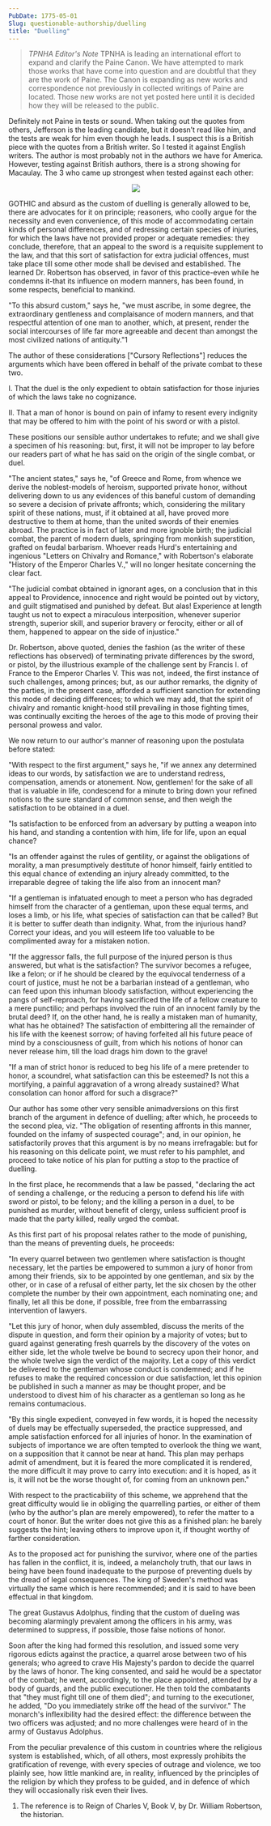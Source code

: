 ```yaml
---
PubDate: 1775-05-01
Slug: questionable-authorship/duelling
title: "Duelling"
---
```


> *TPNHA Editor's Note*
> TPNHA is leading an international effort to expand and clarify the
> Paine Canon. We have attempted to mark those works that have come into
> question and are doubtful that they are the work of Paine. The Canon
> is expanding as new works and correspondence not previously in
> collected writings of Paine are located. Those new works are not yet
> posted here until it is decided how they will be released to the
> public.


   Definitely not Paine in tests or sound. When taking out the quotes from others, Jefferson is the leading candidate,
   but it doesn’t read like him, and the tests are weak for him even though he leads. I suspect this is a British
   piece with the quotes from a British writer. So I tested it against English writers. The author is most probably
   not in the authors we have for America. However, testing against British authors, there is a strong showing for Macaulay.
   The 3 who came up strongest when tested against each other:

<center><img src="/images/duelling.png"></center>


   GOTHIC and absurd as the custom of duelling is generally allowed to be,
   there are advocates for it on principle; reasoners, who coolly argue for
   the necessity and even convenience, of this mode of accommodating certain
   kinds of personal differences, and of redressing certain species of
   injuries, for which the laws have not provided proper or adequate
   remedies: they conclude, therefore, that an appeal to the sword is a
   requisite supplement to the law, and that this sort of satisfaction for
   extra judicial offences, must take place till some other mode shall be
   devised and established. The learned Dr. Robertson has observed, in favor
   of this practice-even while he condemns it-that its influence on modern
   manners, has been found, in some respects, beneficial to mankind.

   "To this absurd custom," says he, "we must ascribe, in some degree, the
   extraordinary gentleness and complaisance of modern manners, and that
   respectful attention of one man to another, which, at present, render the
   social intercourses of life far more agreeable and decent than amongst the
   most civilized nations of antiquity."1

   The author of these considerations ["Cursory Reflections"] reduces the
   arguments which have been offered in behalf of the private combat to these
   two.

   I. That the duel is the only expedient to obtain satisfaction for those
   injuries of which the laws take no cognizance.

   II. That a man of honor is bound on pain of infamy to resent every
   indignity that may be offered to him with the point of his sword or with a
   pistol.

   These positions our sensible author undertakes to refute; and we shall
   give a specimen of his reasoning: but, first, it will not be improper to
   lay before our readers part of what he has said on the origin of the
   single combat, or duel.

   "The ancient states," says he, "of Greece and Rome, from whence we derive
   the noblest-models of heroism, supported private honor, without delivering
   down to us any evidences of this baneful custom of demanding so severe a
   decision of private affronts; which, considering the military spirit of
   these nations, must, if it obtained at all, have proved more destructive
   to them at home, than the united swords of their enemies abroad. The
   practice is in fact of later and more ignoble birth; the judicial combat,
   the parent of modern duels, springing from monkish superstition, grafted
   on feudal barbarism. Whoever reads Hurd's entertaining and ingenious
   "Letters on Chivalry and Romance," with Robertson's elaborate "History of
   the Emperor Charles V.," will no longer hesitate concerning the clear
   fact.

   "The judicial combat obtained in ignorant ages, on a conclusion that in
   this appeal to Providence, innocence and right would be pointed out by
   victory, and guilt stigmatised and punished by defeat. But alas!
   Experience at length taught us not to expect a miraculous interposition,
   whenever superior strength, superior skill, and superior bravery or
   ferocity, either or all of them, happened to appear on the side of
   injustice."

   Dr. Robertson, above quoted, denies the fashion (as the writer of these
   reflections has observed) of terminating private differences by the sword,
   or pistol, by the illustrious example of the challenge sent by Francis I.
   of France to the Emperor Charles V. This was not, indeed, the first
   instance of such challenges, among princes; but, as our author remarks,
   the dignity of the parties, in the present case, afforded a sufficient
   sanction for extending this mode of deciding differences; to which we may
   add, that the spirit of chivalry and romantic knight-hood still prevailing
   in those fighting times, was continually exciting the heroes of the age to
   this mode of proving their personal prowess and valor.

   We now return to our author's manner of reasoning upon the postulata
   before stated:

   "With respect to the first argument," says he, "if we annex any determined
   ideas to our words, by satisfaction we are to understand redress,
   compensation, amends or atonement. Now, gentlemen! for the sake of all
   that is valuable in life, condescend for a minute to bring down your
   refined notions to the sure standard of common sense, and then weigh the
   satisfaction to be obtained in a duel.

   "Is satisfaction to be enforced from an adversary by putting a weapon into
   his hand, and standing a contention with him, life for life, upon an equal
   chance?

   "Is an offender against the rules of gentility, or against the obligations
   of morality, a man presumptively destitute of honor himself, fairly
   entitled to this equal chance of extending an injury already committed, to
   the irreparable degree of taking the life also from an innocent man?

   "If a gentleman is infatuated enough to meet a person who has degraded
   himself from the character of a gentleman, upon these equal terms, and
   loses a limb, or his life, what species of satisfaction can that be
   called? But it is better to suffer death than indignity. What, from the
   injurious hand? Correct your ideas, and you will esteem life too valuable
   to be complimented away for a mistaken notion.

   "If the aggressor falls, the full purpose of the injured person is thus
   answered, but what is the satisfaction? The survivor becomes a refugee,
   like a felon; or if he should be cleared by the equivocal tenderness of a
   court of justice, must he not be a barbarian instead of a gentleman, who
   can feed upon this inhuman bloody satisfaction, without experiencing the
   pangs of self-reproach, for having sacrificed the life of a fellow
   creature to a mere punctilio; and perhaps involved the ruin of an innocent
   family by the brutal deed? If, on the other hand, he is really a mistaken
   man of humanity, what has he obtained? The satisfaction of embittering all
   the remainder of his life with the keenest sorrow; of having forfeited all
   his future peace of mind by a consciousness of guilt, from which his
   notions of honor can never release him, till the load drags him down to
   the grave!

   "If a man of strict honor is reduced to beg his life of a mere pretender
   to honor, a scoundrel, what satisfaction can this be esteemed? Is not this
   a mortifying, a painful aggravation of a wrong already sustained? What
   consolation can honor afford for such a disgrace?"

   Our author has some other very sensible animadversions on this first
   branch of the argument in defence of duelling; after which, he proceeds to
   the second plea, viz. "The obligation of resenting affronts in this
   manner, founded on the infamy of suspected courage"; and, in our opinion,
   he satisfactorily proves that this argument is by no means irrefragable:
   but for his reasoning on this delicate point, we must refer to his
   pamphlet, and proceed to take notice of his plan for putting a stop to the
   practice of duelling.

   In the first place, he recommends that a law be passed, "declaring the act
   of sending a challenge, or the reducing a person to defend his life with
   sword or pistol, to be felony; and the killing a person in a duel, to be
   punished as murder, without benefit of clergy, unless sufficient proof is
   made that the party killed, really urged the combat.

   As this first part of his proposal relates rather to the mode of
   punishing, than the means of preventing duels, he proceeds:

   "In every quarrel between two gentlemen where satisfaction is thought
   necessary, let the parties be empowered to summon a jury of honor from
   among their friends, six to be appointed by one gentleman, and six by the
   other, or in case of a refusal of either party, let the six chosen by the
   other complete the number by their own appointment, each nominating one;
   and finally, let all this be done, if possible, free from the embarrassing
   intervention of lawyers.

   "Let this jury of honor, when duly assembled, discuss the merits of the
   dispute in question, and form their opinion by a majority of votes; but to
   guard against generating fresh quarrels by the discovery of the votes on
   either side, let the whole twelve be bound to secrecy upon their honor,
   and the whole twelve sign the verdict of the majority. Let a copy of this
   verdict be delivered to the gentleman whose conduct is condemned; and if
   he refuses to make the required concession or due satisfaction, let this
   opinion be published in such a manner as may be thought proper, and be
   understood to divest him of his character as a gentleman so long as he
   remains contumacious.

   "By this single expedient, conveyed in few words, it is hoped the
   necessity of duels may be effectually superseded, the practice suppressed,
   and ample satisfaction enforced for all injuries of honor. In the
   examination of subjects of importance we are often tempted to overlook the
   thing we want, on a supposition that it cannot be near at hand. This plan
   may perhaps admit of amendment, but it is feared the more complicated it
   is rendered, the more difficult it may prove to carry into execution: and
   it is hoped, as it is, it will not be the worse thought of, for coming
   from an unknown pen."

   With respect to the practicability of this scheme, we apprehend that the
   great difficulty would lie in obliging the quarrelling parties, or either
   of them (who by the author's plan are merely empowered), to refer the
   matter to a court of honor. But the writer does not give this as a
   finished plan: he barely suggests the hint; leaving others to improve upon
   it, if thought worthy of farther consideration.

   As to the proposed act for punishing the survivor, where one of the
   parties has fallen in the conflict, it is, indeed, a melancholy truth,
   that our laws in being have been found inadequate to the purpose of
   preventing duels by the dread of legal consequences. The king of Sweden's
   method was virtually the same which is here recommended; and it is said to
   have been effectual in that kingdom.

   The great Gustavus Adolphus, finding that the custom of dueling was
   becoming alarmingly prevalent among the officers in his army, was
   determined to suppress, if possible, those false notions of honor.

   Soon after the king had formed this resolution, and issued some very
   rigorous edicts against the practice, a quarrel arose between two of his
   generals; who agreed to crave His Majesty's pardon to decide the quarrel
   by the laws of honor. The king consented, and said he would be a spectator
   of the combat; he went, accordingly, to the place appointed, attended by a
   body of guards, and the public executioner. He then told the combatants
   that "they must fight till one of them died"; and turning to the
   executioner, he added, "Do you immediately strike off the head of the
   survivor." The monarch's inflexibility had the desired effect: the
   difference between the two officers was adjusted; and no more challenges
   were heard of in the army of Gustavus Adolphus.

   From the peculiar prevalence of this custom in countries where the
   religious system is established, which, of all others, most expressly
   prohibits the gratification of revenge, with every species of outrage and
   violence, we too plainly see, how little mankind are, in reality,
   influenced by the principles of the religion by which they profess to be
   guided, and in defence of which they will occasionally risk even their
   lives.

   1. The reference is to Reign of Charles V, Book V, by Dr. William
   Robertson, the historian.


